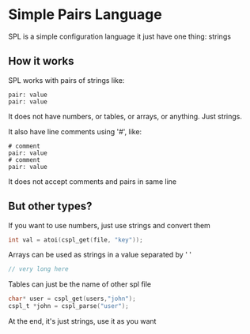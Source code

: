 # Simple Pairs Language

SPL is a simple configuration language it just have one thing: strings

## How it works

SPL works with pairs of strings like:
```spl
pair: value
pair: value
```

It does not have numbers, or tables, or arrays, or anything.
Just strings.

It also have line comments using '#', like:
```spl
# comment
pair: value
# comment
pair: value
```
It does not accept comments and pairs in same line

## But other types?

If you want to use numbers, just use strings and convert them
```c
int val = atoi(cspl_get(file, "key"));
```
Arrays can be used as strings in a value separated by ' '
```c
// very long here
```
Tables can just be the name of other spl file
```c
char* user = cspl_get(users,"john");
cspl_t *john = cspl_parse("user");
```
At the end, it's just strings, use it as you want
